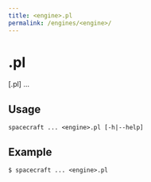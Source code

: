 ```yaml
---
title: <engine>.pl
permalink: /engines/<engine>/
---
```

[{{page.title}}]: {{site.engine_baseurl}}/{{page.title}}


<engine>.pl
===========

[<engine>.pl] ...


Usage
-----

```
spacecraft ... <engine>.pl [-h|--help]
```


Example
-------

```
$ spacecraft ... <engine>.pl
```
